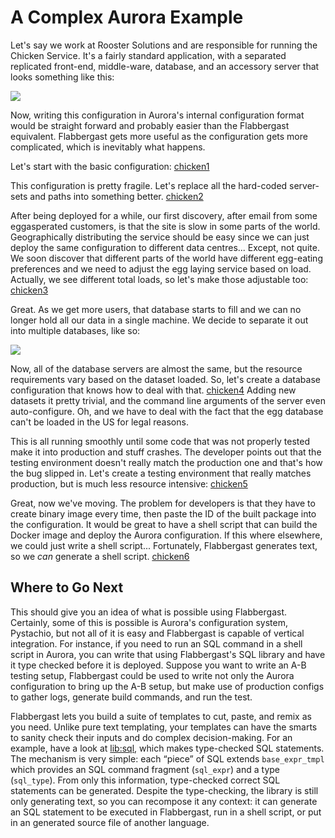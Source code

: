 # A Complex Aurora Example

Let's say we work at Rooster Solutions and are responsible for running the Chicken Service. It's a fairly standard application, with a separated replicated front-end, middle-ware, database, and an accessory server that looks something like this:

![](https://rawgithub.com/flabbergast-config/flabbergast/master/examples/complex/chickenA.svg)

Now, writing this configuration in Aurora's internal configuration format would be straight forward and probably easier than the Flabbergast equivalent. Flabbergast gets more useful as the configuration gets more complicated, which is inevitably what happens.

Let's start with the basic configuration: [chicken1](chicken1.o_0)

This configuration is pretty fragile. Let's replace all the hard-coded server-sets and paths into something better. [chicken2](chicken2.o_0)

After being deployed for a while, our first discovery, after email from some eggasperated customers, is that the site is slow in some parts of the world. Geographically distributing the service should be easy since we can just deploy the same configuration to different data centres... Except, not quite. We soon discover that different parts of the world have different egg-eating preferences and we need to adjust the egg laying service based on load. Actually, we see different total loads, so let's make those adjustable too: [chicken3](chicken3.o_0)

Great. As we get more users, that database starts to fill and we can no longer hold all our data in a single machine. We decide to separate it out into multiple databases, like so:

![](https://rawgithub.com/flabbergast-config/flabbergast/master/examples/complex/chickenB.svg)

Now, all of the database servers are almost the same, but the resource requirements vary based on the dataset loaded. So, let's create a database configuration that knows how to deal with that. [chicken4](chicken4.o_0) Adding new datasets it pretty trivial, and the command line arguments of the server even auto-configure. Oh, and we have to deal with the fact that the egg database can't be loaded in the US for legal reasons.

This is all running smoothly until some code that was not properly tested make it into production and stuff crashes. The developer points out that the testing environment doesn't really match the production one and that's how the bug slipped in. Let's create a testing environment that really matches production, but is much less resource intensive: [chicken5](chicken5.o_0)

Great, now we've moving. The problem for developers is that they have to create binary image every time, then paste the ID of the built package into the configuration. It would be great to have a shell script that can build the Docker image and deploy the Aurora configuration. If this where elsewhere, we could just write a shell script... Fortunately, Flabbergast generates text, so we _can_ generate a shell script. [chicken6](chicken6)

## Where to Go Next
This should give you an idea of what is possible using Flabbergast. Certainly, some of this is possible is Aurora's configuration system, Pystachio, but not all of it is easy and Flabbergast is capable of vertical integration. For instance, if you need to run an SQL command in a shell script in Aurora, you can write that using Flabbergast's SQL library and have it type checked before it is deployed. Suppose you want to write an A-B testing setup, Flabbergast could be used to write not only the Aurora configuration to bring up the A-B setup, but make use of production configs to gather logs, generate build commands, and run the test.

Flabbergast lets you build a suite of templates to cut, paste, and remix as you need. Unlike pure text templating, your templates can have the smarts to sanity check their inputs and do complex decision-making. For an example, have a look at [lib:sql](https://github.com/flabbergast-config/flabbergast/blob/master/lib/sql.o_0), which makes type-checked SQL statements. The mechanism is very simple: each “piece” of SQL extends `base_expr_tmpl` which provides an SQL command fragment (`sql_expr`) and a type (`sql_type`). From only this information, type-checked correct SQL statements can be generated. Despite the type-checking, the library is still only generating text, so you can recompose it any context: it can generate an SQL statement to be executed in Flabbergast, run in a shell script, or put in an generated source file of another language.
